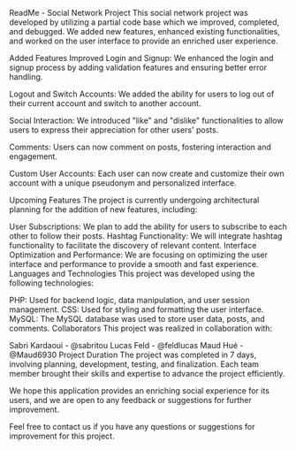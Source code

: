 ReadMe - Social Network Project
This social network project was developed by utilizing a partial code base which we improved, completed, and debugged. We added new features, enhanced existing functionalities, and worked on the user interface to provide an enriched user experience.

Added Features
Improved Login and Signup: We enhanced the login and signup process by adding validation features and ensuring better error handling.

Logout and Switch Accounts: We added the ability for users to log out of their current account and switch to another account.

Social Interaction: We introduced "like" and "dislike" functionalities to allow users to express their appreciation for other users' posts.

Comments: Users can now comment on posts, fostering interaction and engagement.

Custom User Accounts: Each user can now create and customize their own account with a unique pseudonym and personalized interface.

Upcoming Features
The project is currently undergoing architectural planning for the addition of new features, including:

User Subscriptions: We plan to add the ability for users to subscribe to each other to follow their posts.
Hashtag Functionality: We will integrate hashtag functionality to facilitate the discovery of relevant content.
Interface Optimization and Performance: We are focusing on optimizing the user interface and performance to provide a smooth and fast experience.
Languages and Technologies
This project was developed using the following technologies:

PHP: Used for backend logic, data manipulation, and user session management.
CSS: Used for styling and formatting the user interface.
MySQL: The MySQL database was used to store user data, posts, and comments.
Collaborators
This project was realized in collaboration with:

Sabri Kardaoui - @sabritou
Lucas Feld - @feldlucas
Maud Hué - @Maud6930
Project Duration
The project was completed in 7 days, involving planning, development, testing, and finalization. Each team member brought their skills and expertise to advance the project efficiently.

We hope this application provides an enriching social experience for its users, and we are open to any feedback or suggestions for further improvement.

Feel free to contact us if you have any questions or suggestions for improvement for this project.
